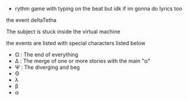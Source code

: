 - rythm game with typing on the beat but idk if im gonna do lyrics too



the event deltaTetha

The subject is stuck inside the virtual machine

the events are listed with special characters listed below

- Ω : The end of everything
- Δ : The merge of one or more stories with the main "α"
- Ψ : The diverging and beg
- Θ
- λ
- β
- α